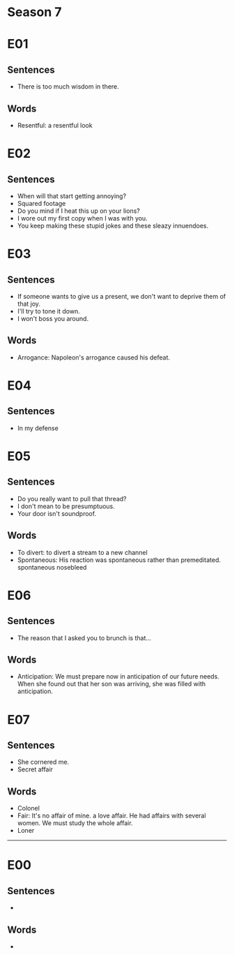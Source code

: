 # Season 7

# E01

## Sentences

- There is too much wisdom in there.

## Words

- Resentful: a resentful look

# E02

## Sentences

- When will that start getting annoying?
- Squared footage
- Do you mind if I heat this up on your lions?
- I wore out my first copy when I was with you.
- You keep making these stupid jokes and these sleazy innuendoes.

# E03

## Sentences

- If someone wants to give us a present, we don't want to deprive them of that joy.
- I'll try to tone it down.
- I won't boss you around.

## Words

- Arrogance: Napoleon's arrogance caused his defeat.

# E04

## Sentences

- In my defense

# E05

## Sentences

- Do you really want to pull that thread?
- I don't mean to be presumptuous.
- Your door isn't soundproof.

## Words

- To divert: to divert a stream to a new channel
- Spontaneous: His reaction was spontaneous rather than premeditated. spontaneous nosebleed

# E06

## Sentences

- The reason that I asked you to brunch is that...

## Words

- Anticipation: We must prepare now in anticipation of our future needs. When she found out that her son was arriving, she was filled with anticipation.

# E07

## Sentences

- She cornered me.
- Secret affair

## Words

- Colonel
- Fair: It's no affair of mine. a love affair. He had affairs with several women. We must study the whole affair.
- Loner

---

# E00

## Sentences

- 

## Words

-